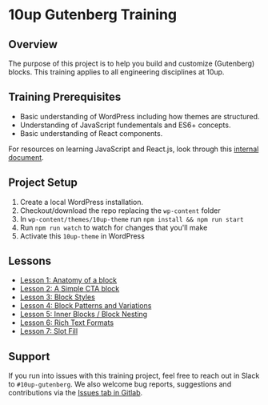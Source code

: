 # 10up Gutenberg Training

## Overview
The purpose of this project is to help you build and customize (Gutenberg) blocks. This training applies to all engineering disciplines at 10up.


## Training Prerequisites
* Basic understanding of WordPress including how themes are structured.
* Understanding of JavaScript fundementals and ES6+ concepts.
* Basic understanding of React components.

For resources on learning JavaScript and React.js, look through this [internal document](https://internal.10up.com/docs/javascript-tutorials/).


## Project Setup
1. Create a local WordPress installation.
2. Checkout/download the repo replacing the `wp-content` folder
3. In `wp-content/themes/10up-theme` run `npm install && npm run start`
4. Run `npm run watch` to watch for changes that you'll make
5. Activate this `10up-theme` in WordPress


## Lessons
* [Lesson 1: Anatomy of a block](./lessons/01-overview.md)
* [Lesson 2: A Simple CTA block](./lessons/02-cta-lesson.md)
* [Lesson 3: Block Styles](./lessons/03-styles.md)
* [Lesson 4: Block Patterns and Variations](./lessons/04-patterns-variations.md)
* [Lesson 5: Inner Blocks / Block Nesting](./lessons/05-inner-blocks.md)
* [Lesson 6: Rich Text Formats](./lessons/06-rich-text-formats.md)
* [Lesson 7: Slot Fill](./lessons/07-slot-fill.md)

## Support
If you run into issues with this training project, feel free to reach out in Slack to `#10up-gutenberg`. We also welcome bug reports, suggestions and contributions via the [Issues tab in Gitlab](https://gitlab.10up.com/exercises/gutenberg-lessons/-/issues).
